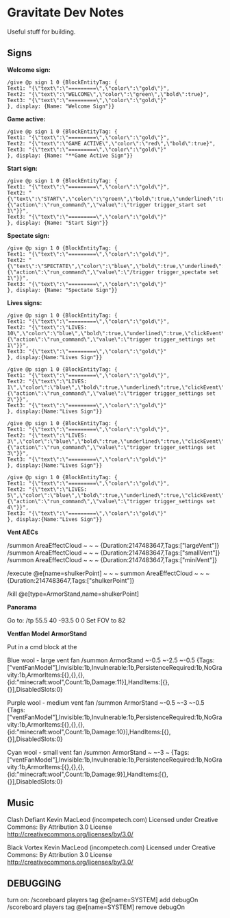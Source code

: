 Gravitate Dev Notes
===================

Useful stuff for building.

Signs
-----

**Welcome sign:**

```
/give @p sign 1 0 {BlockEntityTag: {
Text1: "{\"text\":\"=========\",\"color\":\"gold\"}",
Text2: "{\"text\":\"WELCOME\",\"color\":\"green\",\"bold\":true}",
Text3: "{\"text\":\"=========\",\"color\":\"gold\"}"
}, display: {Name: "Welcome Sign"}}
```

**Game active:**

```
/give @p sign 1 0 {BlockEntityTag: {
Text1: "{\"text\":\"=========\",\"color\":\"gold\"}",
Text2: "{\"text\":\"GAME ACTIVE\",\"color\":\"red\",\"bold\":true}",
Text3: "{\"text\":\"=========\",\"color\":\"gold\"}"
}, display: {Name: "**Game Active Sign"}}
```

**Start sign:**

```
/give @p sign 1 0 {BlockEntityTag: {
Text1: "{\"text\":\"=========\",\"color\":\"gold\"}",
Text2: "{\"text\":\"START\",\"color\":\"green\",\"bold\":true,\"underlined\":true,\"clickEvent\":{\"action\":\"run_command\",\"value\":\"trigger trigger_start set 1\"}}",
Text3: "{\"text\":\"=========\",\"color\":\"gold\"}"
}, display: {Name: "Start Sign"}}
```

**Spectate sign:**

```
/give @p sign 1 0 {BlockEntityTag: {
Text1: "{\"text\":\"=========\",\"color\":\"gold\"}",
Text2: "{\"text\":\"SPECTATE\",\"color\":\"blue\",\"bold\":true,\"underlined\":true,\"clickEvent\":{\"action\":\"run_command\",\"value\":\"/trigger trigger_spectate set 1\"}}",  
Text3: "{\"text\":\"=========\",\"color\":\"gold\"}"
}, display: {Name: "Spectate Sign"}}
```

**Lives signs:**

```
/give @p sign 1 0 {BlockEntityTag: {
Text1: "{\"text\":\"=========\",\"color\":\"gold\"}",
Text2: "{\"text\":\"LIVES: 10\",\"color\":\"blue\",\"bold\":true,\"underlined\":true,\"clickEvent\":{\"action\":\"run_command\",\"value\":\"trigger trigger_settings set 1\"}}",
Text3: "{\"text\":\"=========\",\"color\":\"gold\"}"
}, display:{Name:"Lives Sign"}}
```

```
/give @p sign 1 0 {BlockEntityTag: {
Text1: "{\"text\":\"=========\",\"color\":\"gold\"}",
Text2: "{\"text\":\"LIVES: 1\",\"color\":\"blue\",\"bold\":true,\"underlined\":true,\"clickEvent\":{\"action\":\"run_command\",\"value\":\"trigger trigger_settings set 2\"}}",
Text3: "{\"text\":\"=========\",\"color\":\"gold\"}"
}, display:{Name:"Lives Sign"}}
```

```
/give @p sign 1 0 {BlockEntityTag: {
Text1: "{\"text\":\"=========\",\"color\":\"gold\"}",
Text2: "{\"text\":\"LIVES: 3\",\"color\":\"blue\",\"bold\":true,\"underlined\":true,\"clickEvent\":{\"action\":\"run_command\",\"value\":\"trigger trigger_settings set 3\"}}",
Text3: "{\"text\":\"=========\",\"color\":\"gold\"}"
}, display:{Name:"Lives Sign"}}
```

```
/give @p sign 1 0 {BlockEntityTag: {
Text1: "{\"text\":\"=========\",\"color\":\"gold\"}",
Text2: "{\"text\":\"LIVES: 5\",\"color\":\"blue\",\"bold\":true,\"underlined\":true,\"clickEvent\":{\"action\":\"run_command\",\"value\":\"trigger trigger_settings set 4\"}}",
Text3: "{\"text\":\"=========\",\"color\":\"gold\"}"
}, display:{Name:"Lives Sign"}}
```


**Vent AECs**

/summon AreaEffectCloud ~ ~ ~ {Duration:2147483647,Tags:["largeVent"]}
/summon AreaEffectCloud ~ ~ ~ {Duration:2147483647,Tags:["smallVent"]}
/summon AreaEffectCloud ~ ~ ~ {Duration:2147483647,Tags:["miniVent"]}

/execute @e[name=shulkerPoint] ~ ~ ~ summon AreaEffectCloud ~ ~ ~ {Duration:2147483647,Tags:["shulkerPoint"]}

/kill @e[type=ArmorStand,name=shulkerPoint]


**Panorama**

Go to: /tp 55.5 40 -93.5  0 0
Set FOV to 82


**Ventfan Model ArmorStand**

Put in a cmd block at the 

Blue wool - large vent fan
/summon ArmorStand ~-0.5 ~-2.5 ~-0.5 {Tags:["ventFanModel"],Invisible:1b,Invulnerable:1b,PersistenceRequired:1b,NoGravity:1b,ArmorItems:[{},{},{},{id:"minecraft:wool",Count:1b,Damage:11}],HandItems:[{},{}],DisabledSlots:0}

Purple wool - medium vent fan
/summon ArmorStand ~-0.5 ~-3 ~-0.5 {Tags:["ventFanModel"],Invisible:1b,Invulnerable:1b,PersistenceRequired:1b,NoGravity:1b,ArmorItems:[{},{},{},{id:"minecraft:wool",Count:1b,Damage:10}],HandItems:[{},{}],DisabledSlots:0}

Cyan wool - small vent fan
/summon ArmorStand ~ ~-3 ~ {Tags:["ventFanModel"],Invisible:1b,Invulnerable:1b,PersistenceRequired:1b,NoGravity:1b,ArmorItems:[{},{},{},{id:"minecraft:wool",Count:1b,Damage:9}],HandItems:[{},{}],DisabledSlots:0}




Music
-----


Clash Defiant Kevin MacLeod (incompetech.com)
Licensed under Creative Commons: By Attribution 3.0 License
http://creativecommons.org/licenses/by/3.0/

Black Vortex Kevin MacLeod (incompetech.com)
Licensed under Creative Commons: By Attribution 3.0 License
http://creativecommons.org/licenses/by/3.0/


DEBUGGING
---------

turn on: 
/scoreboard players tag @e[name=SYSTEM] add debugOn
/scoreboard players tag @e[name=SYSTEM] remove debugOn